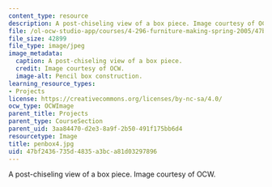 ```yaml
---
content_type: resource
description: A post-chiseling view of a box piece. Image courtesy of OCW.
file: /ol-ocw-studio-app/courses/4-296-furniture-making-spring-2005/47bf2436735d4835a3bca81d03297896_penbox4.jpg
file_size: 42899
file_type: image/jpeg
image_metadata:
  caption: A post-chiseling view of a box piece.
  credit: Image courtesy of OCW.
  image-alt: Pencil box construction.
learning_resource_types:
- Projects
license: https://creativecommons.org/licenses/by-nc-sa/4.0/
ocw_type: OCWImage
parent_title: Projects
parent_type: CourseSection
parent_uid: 3aa84470-d2e3-8a9f-2b50-491f175bb6d4
resourcetype: Image
title: penbox4.jpg
uid: 47bf2436-735d-4835-a3bc-a81d03297896
---
```

A post-chiseling view of a box piece. Image courtesy of OCW.